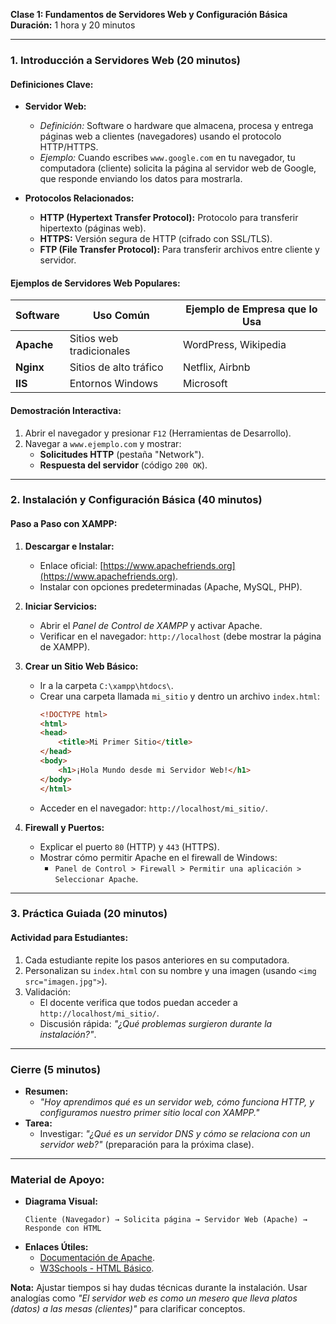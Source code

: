 **Clase 1: Fundamentos de Servidores Web y Configuración Básica**  
**Duración:** 1 hora y 20 minutos  

---

### **1. Introducción a Servidores Web (20 minutos)**  

#### **Definiciones Clave:**  
- **Servidor Web:**  
  - *Definición:* Software o hardware que almacena, procesa y entrega páginas web a clientes (navegadores) usando el protocolo HTTP/HTTPS.  
  - *Ejemplo:* Cuando escribes `www.google.com` en tu navegador, tu computadora (cliente) solicita la página al servidor web de Google, que responde enviando los datos para mostrarla.  

- **Protocolos Relacionados:**  
  - **HTTP (Hypertext Transfer Protocol):** Protocolo para transferir hipertexto (páginas web).  
  - **HTTPS:** Versión segura de HTTP (cifrado con SSL/TLS).  
  - **FTP (File Transfer Protocol):** Para transferir archivos entre cliente y servidor.  

#### **Ejemplos de Servidores Web Populares:**  
| **Software** | **Uso Común**                          | **Ejemplo de Empresa que lo Usa** |  
|--------------|----------------------------------------|-----------------------------------|  
| **Apache**   | Sitios web tradicionales               | WordPress, Wikipedia              |  
| **Nginx**    | Sitios de alto tráfico                 | Netflix, Airbnb                   |  
| **IIS**      | Entornos Windows                       | Microsoft                         |  

#### **Demostración Interactiva:**  
1. Abrir el navegador y presionar `F12` (Herramientas de Desarrollo).  
2. Navegar a `www.ejemplo.com` y mostrar:  
   - **Solicitudes HTTP** (pestaña "Network").  
   - **Respuesta del servidor** (código `200 OK`).  

---

### **2. Instalación y Configuración Básica (40 minutos)**  

#### **Paso a Paso con XAMPP:**  
1. **Descargar e Instalar:**  
   - Enlace oficial: [https://www.apachefriends.org](https://www.apachefriends.org).  
   - Instalar con opciones predeterminadas (Apache, MySQL, PHP).  

2. **Iniciar Servicios:**  
   - Abrir el *Panel de Control de XAMPP* y activar Apache.  
   - Verificar en el navegador: `http://localhost` (debe mostrar la página de XAMPP).  

3. **Crear un Sitio Web Básico:**  
   - Ir a la carpeta `C:\xampp\htdocs\`.  
   - Crear una carpeta llamada `mi_sitio` y dentro un archivo `index.html`:  
     ```html
     <!DOCTYPE html>
     <html>
     <head>
         <title>Mi Primer Sitio</title>
     </head>
     <body>
         <h1>¡Hola Mundo desde mi Servidor Web!</h1>
     </body>
     </html>
     ```  
   - Acceder en el navegador: `http://localhost/mi_sitio/`.  

4. **Firewall y Puertos:**  
   - Explicar el puerto `80` (HTTP) y `443` (HTTPS).  
   - Mostrar cómo permitir Apache en el firewall de Windows:  
     - `Panel de Control > Firewall > Permitir una aplicación > Seleccionar Apache`.  

---

### **3. Práctica Guiada (20 minutos)**  

#### **Actividad para Estudiantes:**  
1. Cada estudiante repite los pasos anteriores en su computadora.  
2. Personalizan su `index.html` con su nombre y una imagen (usando `<img src="imagen.jpg">`).  
3. Validación:  
   - El docente verifica que todos puedan acceder a `http://localhost/mi_sitio/`.  
   - Discusión rápida: *"¿Qué problemas surgieron durante la instalación?"*.  

---

### **Cierre (5 minutos)**  
- **Resumen:**  
  - *"Hoy aprendimos qué es un servidor web, cómo funciona HTTP, y configuramos nuestro primer sitio local con XAMPP."*  
- **Tarea:**  
  - Investigar: *"¿Qué es un servidor DNS y cómo se relaciona con un servidor web?"* (preparación para la próxima clase).  

---

### **Material de Apoyo:**  
- **Diagrama Visual:**  
  ```  
  Cliente (Navegador) → Solicita página → Servidor Web (Apache) → Responde con HTML  
  ```  
- **Enlaces Útiles:**  
  - [Documentación de Apache](https://httpd.apache.org/docs/).  
  - [W3Schools - HTML Básico](https://www.w3schools.com/html/).  

**Nota:** Ajustar tiempos si hay dudas técnicas durante la instalación. Usar analogías como *"El servidor web es como un mesero que lleva platos (datos) a las mesas (clientes)"* para clarificar conceptos.